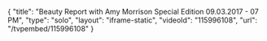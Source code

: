 {
    "title": "Beauty Report with Amy Morrison Special Edition 09.03.2017 - 07 PM",
    "type": "solo",
    "layout": "iframe-static",
    "videoId": "115996108",
    "url": "\/tvpembed\/115996108"
}